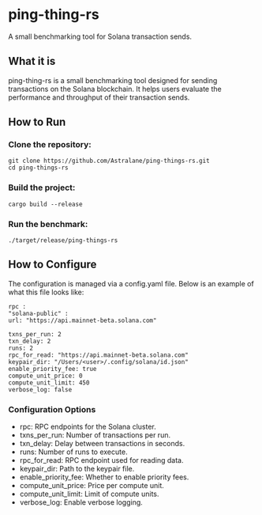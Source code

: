 # ping-thing-rs
A small benchmarking tool for Solana transaction sends.

## What it is
ping-thing-rs is a small benchmarking tool designed for sending transactions on the Solana blockchain. It helps users evaluate the performance and throughput of their transaction sends.

## How to Run
### Clone the repository:
```
git clone https://github.com/Astralane/ping-things-rs.git
cd ping-things-rs
```

### Build the project:
```
cargo build --release
```
### Run the benchmark:
```
./target/release/ping-things-rs
```

## How to Configure
The configuration is managed via a config.yaml file. Below is an example of what this file looks like:

```
rpc :
"solana-public" :
url: "https://api.mainnet-beta.solana.com"

txns_per_run: 2
txn_delay: 2
runs: 2
rpc_for_read: "https://api.mainnet-beta.solana.com"
keypair_dir: "/Users/<user>/.config/solana/id.json"
enable_priority_fee: true
compute_unit_price: 0
compute_unit_limit: 450
verbose_log: false
```
### Configuration Options
- rpc: RPC endpoints for the Solana cluster.
- txns_per_run: Number of transactions per run.
- txn_delay: Delay between transactions in seconds.
- runs: Number of runs to execute.
- rpc_for_read: RPC endpoint used for reading data.
- keypair_dir: Path to the keypair file.
- enable_priority_fee: Whether to enable priority fees.
- compute_unit_price: Price per compute unit.
- compute_unit_limit: Limit of compute units.
- verbose_log: Enable verbose logging.
